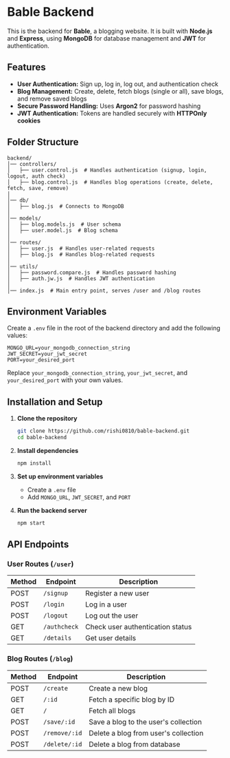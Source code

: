 # Bable Backend  

This is the backend for **Bable**, a blogging website. It is built with **Node.js** and **Express**, using **MongoDB** for database management and **JWT** for authentication.  

## Features  

- **User Authentication:** Sign up, log in, log out, and authentication check  
- **Blog Management:** Create, delete, fetch blogs (single or all), save blogs, and remove saved blogs  
- **Secure Password Handling:** Uses **Argon2** for password hashing  
- **JWT Authentication:** Tokens are handled securely with **HTTPOnly cookies**  

## Folder Structure  

```
backend/
│── controllers/  
│   ├── user.control.js  # Handles authentication (signup, login, logout, auth check)  
│   ├── blog.control.js  # Handles blog operations (create, delete, fetch, save, remove)  
│  
│── db/  
│   ├── blog.js  # Connects to MongoDB  
│  
│── models/  
│   ├── blog.models.js  # User schema  
│   ├── user.model.js  # Blog schema  
│  
│── routes/  
│   ├── user.js  # Handles user-related requests  
│   ├── blog.js  # Handles blog-related requests  
│  
│── utils/  
│   ├── password.compare.js  # Handles password hashing  
│   ├── auth.jw.js  # Handles JWT authentication  
│  
│── index.js  # Main entry point, serves /user and /blog routes  
```

## Environment Variables  

Create a `.env` file in the root of the backend directory and add the following values:  

```env
MONGO_URL=your_mongodb_connection_string  
JWT_SECRET=your_jwt_secret  
PORT=your_desired_port  
```

Replace `your_mongodb_connection_string`, `your_jwt_secret`, and `your_desired_port` with your own values.  

## Installation and Setup  

1. **Clone the repository**  
   ```sh
   git clone https://github.com/rishi0810/bable-backend.git
   cd bable-backend
   ```

2. **Install dependencies**  
   ```sh
   npm install
   ```

3. **Set up environment variables**  
   - Create a `.env` file  
   - Add `MONGO_URL`, `JWT_SECRET`, and `PORT`  

4. **Run the backend server**  
   ```sh
   npm start
   ```

## API Endpoints  

### User Routes (`/user`)  
| Method | Endpoint    | Description |
|--------|------------|-------------|
| POST   | `/signup`  | Register a new user |
| POST   | `/login`   | Log in a user |
| POST   | `/logout`  | Log out the user |
| GET    | `/authcheck` | Check user authentication status |
| GET    | `/details` | Get user details |

### Blog Routes (`/blog`)  
| Method | Endpoint    | Description |
|--------|-------------|-------------|
| POST   | `/create`   | Create a new blog |
| GET    | `/:id`      | Fetch a specific blog by ID |
| GET    | `/`         | Fetch all blogs |
| POST   | `/save/:id` | Save a blog to the user's collection |
| POST | `/remove/:id` | Delete a blog from user's collection |
| POST | `/delete/:id` | Delete a blog from database |


